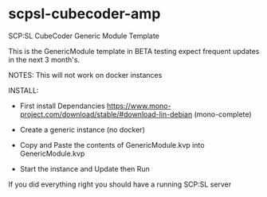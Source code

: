 # scpsl-cubecoder-amp
SCP:SL CubeCoder Generic Module Template


This is the GenericModule template in BETA testing expect frequent updates in the next 3 month's.

NOTES:
This will not work on docker instances

INSTALL:

- First install Dependancies
     https://www.mono-project.com/download/stable/#download-lin-debian
     (mono-complete)

- Create a generic instance (no docker)

- Copy and Paste the contents of GenericModule.kvp into GenericModule.kvp

- Start the instance and Update then Run


If you did everything right you should have a running SCP:SL server
